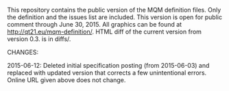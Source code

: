 This repository contains the public version of the MQM definition files.
Only the definition and the issues list are included.
This version is open for public comment through June 30, 2015.
All graphics can be found at http://qt21.eu/mqm-definition/.
HTML diff of the current version from version 0.3. is in diffs/.

CHANGES:

2015-06-12: Deleted initial specification posting (from 2015-06-03) and replaced with updated version that corrects a few unintentional errors. Online URL given above does not change.
